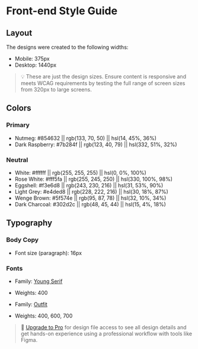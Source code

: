 # Front-end Style Guide

## Layout

The designs were created to the following widths:

- Mobile: 375px
- Desktop: 1440px

> 💡 These are just the design sizes. Ensure content is responsive and meets WCAG requirements by testing the full range of screen sizes from 320px to large screens.

## Colors

### Primary

- Nutmeg: #854632 || rgb(133, 70, 50) || hsl(14, 45%, 36%)
- Dark Raspberry: #7b284f || rgb(123, 40, 79) || hsl(332, 51%, 32%)

### Neutral

- White: #ffffff ||	rgb(255, 255, 255) || hsl(0, 0%, 100%)
- Rose White: #fff5fa || rgb(255, 245, 250) || hsl(330, 100%, 98%)
- Eggshell: #f3e6d8 || rgb(243, 230, 216) || hsl(31, 53%, 90%) 
- Light Grey: #e4ded8 || rgb(228, 222, 216) || hsl(30, 18%, 87%)
- Wenge Brown: #5f574e || rgb(95, 87, 78) || hsl(32, 10%, 34%)
- Dark Charcoal: #302d2c || rgb(48, 45, 44) || hsl(15, 4%, 18%)

## Typography

### Body Copy

- Font size (paragraph): 16px

### Fonts

- Family: [Young Serif](https://fonts.google.com/specimen/Young+Serif)
- Weights: 400

- Family: [Outfit](https://fonts.google.com/specimen/Outfit)
- Weights: 400, 600, 700

> 💎 [Upgrade to Pro](https://www.frontendmentor.io/pro?ref=style-guide) for design file access to see all design details and get hands-on experience using a professional workflow with tools like Figma.
